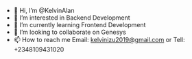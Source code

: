- 👋 Hi, I’m @KelvinAlan
- 👀 I’m interested in Backend Development
- 🌱 I’m currently learning Frontend Development
- 💞️ I’m looking to collaborate on Genesys
- 📫 How to reach me Email: kelvinizu2019@gmail.com or Tell: +2348109431020

<!---
KelvinAlan/KelvinAlan is a ✨ special ✨ repository because its `README.md` (this file) appears on your GitHub profile.
You can click the Preview link to take a look at your changes.
--->
